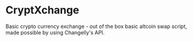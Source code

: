 # CryptXchange
Basic crypto currency exchange - out of the box basic altcoin swap script, made possible by using Changelly's API.
